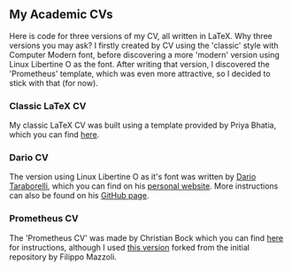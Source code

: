 ## My Academic CVs

Here is code for three versions of my CV, all written in LaTeX. Why three versions you may ask? I firstly created by CV using the 'classic' style with Computer Modern font, before discovering a more 'modern' version using Linux Libertine O as the font. After writing that version, I discovered the 'Prometheus' template, which was even more attractive, so I decided to stick with that (for now).

### Classic LaTeX CV

My classic LaTeX CV was built using a template provided by Priya Bhatia, which you can find [here](https://drive.google.com/drive/folders/1eutEE9IBsZSFh8FZzas6pt4ahsxH8GB0).

### Dario CV

The version using Linux Libertine O as it's font was written by [Dario Taraborelli](https://github.com/dartar), which you can find on his [personal website](https://nitens.org/w/cvtex/). More instructions can also be found on his [GitHub page](https://github.com/dartar/cvtex).

### Prometheus CV

The 'Prometheus CV' was made by Christian Bock which you can find [here](https://github.com/chrisby/prometheusCV) for instructions, although I used [this version](https://github.com/filippomazzoli/academic-CV) forked from the initial repository by Filippo Mazzoli.
